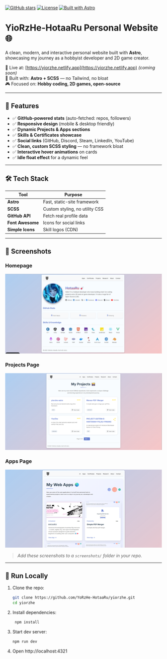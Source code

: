 [![GitHub stars](https://img.shields.io/github/stars/YoRzHe-HotaaRu/yiorzhe?style=social)](https://github.com/YoRzHe-HotaaRu/yiorzhe)
[![License](https://img.shields.io/badge/license-MIT-blue)](LICENSE)
[![Built with Astro](https://img.shields.io/badge/built%20with-Astro-326DE6)](https://astro.build)
# YioRzHe-HotaaRu Personal Website 🌐

A clean, modern, and interactive personal website built with **Astro**, showcasing my journey as a hobbyist developer and 2D game creator.

🚀 Live at: [https://yiorzhe.netlify.app](https://yiorzhe.netlify.app) *(coming soon)*  
🔧 Built with: **Astro + SCSS** — no Tailwind, no bloat  
🎮 Focused on: **Hobby coding, 2D games, open-source**

---

## 🎯 Features

- ✅ **GitHub-powered stats** (auto-fetched: repos, followers)
- ✅ **Responsive design** (mobile & desktop friendly)
- ✅ **Dynamic Projects & Apps sections**
- ✅ **Skills & Certificates showcase**
- ✅ **Social links** (GitHub, Discord, Steam, LinkedIn, YouTube)
- ✅ **Clean, custom SCSS styling** — no framework bloat
- ✅ **Interactive hover animations** on cards
- ✅ **Idle float effect** for a dynamic feel

---

## 🛠️ Tech Stack

| Tool       | Purpose                          |
|----------|----------------------------------|
| **Astro** | Fast, static-site framework      |
| **SCSS**  | Custom styling, no utility CSS   |
| **GitHub API** | Fetch real profile data     |
| **Font Awesome** | Icons for social links  |
| **Simple Icons** | Skill logos (CDN)       |

---

## 📸 Screenshots

### Homepage
![Homepage](screenshots/homepage.png)

### Projects Page
![Projects](screenshots/projects.png)

### Apps Page
![Apps](screenshots/apps.png)

> *Add these screenshots to a `screenshots/` folder in your repo.*

---

## 🚀 Run Locally

1. Clone the repo:
   ```bash
   git clone https://github.com/YoRzHe-HotaaRu/yiorzhe.git
   cd yiorzhe
2. Install dependencies:
   ```bash
    npm install
3. Start dev server:
   ```bash
   npm run dev
4. Open http://localhost:4321
